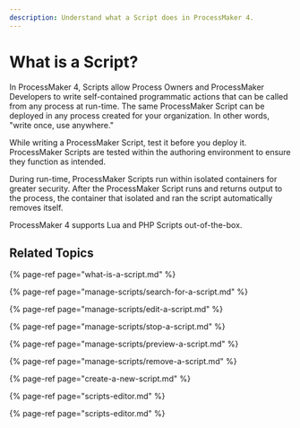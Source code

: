 ```yaml
---
description: Understand what a Script does in ProcessMaker 4.
---
```


# What is a Script?

In ProcessMaker 4, Scripts allow Process Owners and ProcessMaker Developers to write self-contained programmatic actions that can be called from any process at run-time. The same ProcessMaker Script can be deployed in any process created for your organization. In other words, "write once, use anywhere."

While writing a ProcessMaker Script, test it before you deploy it. ProcessMaker Scripts are tested within the authoring environment to ensure they function as intended.

During run-time, ProcessMaker Scripts run within isolated containers for greater security. After the ProcessMaker Script runs and returns output to the process, the container that isolated and ran the script automatically removes itself.

ProcessMaker 4 supports Lua and PHP Scripts out-of-the-box.

## Related Topics

{% page-ref page="what-is-a-script.md" %}

{% page-ref page="manage-scripts/search-for-a-script.md" %}

{% page-ref page="manage-scripts/edit-a-script.md" %}

{% page-ref page="manage-scripts/stop-a-script.md" %}

{% page-ref page="manage-scripts/preview-a-script.md" %}

{% page-ref page="manage-scripts/remove-a-script.md" %}

{% page-ref page="create-a-new-script.md" %}

{% page-ref page="scripts-editor.md" %}

{% page-ref page="scripts-editor.md" %}

